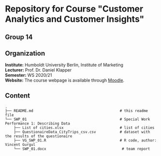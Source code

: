 # Repository for Course "Customer Analytics and Customer Insights"

## Group 14

## Organization

__Institute:__ Humboldt University Berlin, Institute of Marketing <br>
__Lecturer:__ Prof. Dr. Daniel Klapper <br>
__Semester:__ WS 2020/21 <br>
__Website:__ The course webpage is available through [Moodle](https://moodle.hu-berlin.de/course/view.php?id=98467).


## Content

```
.
├── README.md                                        # this readme file
└── SWP_01                                           # Special Work Performance 1: Describing Data
    ├── List of cities.xlsx                          # list of cities
    ├── QuestionaireData_CityTrips_csv.csv           # dataset with the results of the questionaire
    ├── VG_SWP_01.R                                  # R code, author: Vincent Gurgul
    └── SWP_01.docx                                   # team report 
```

